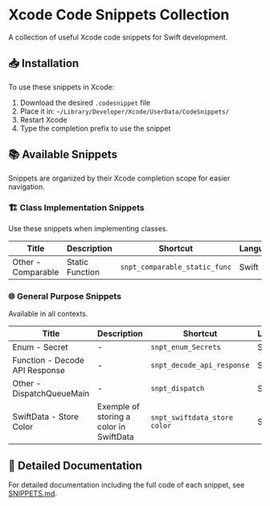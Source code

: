 # Xcode Code Snippets Collection

A collection of useful Xcode code snippets for Swift development.

## 📥 Installation

To use these snippets in Xcode:

1. Download the desired `.codesnippet` file
2. Place it in: `~/Library/Developer/Xcode/UserData/CodeSnippets/`
3. Restart Xcode
4. Type the completion prefix to use the snippet

## 📚 Available Snippets

Snippets are organized by their Xcode completion scope for easier navigation.

### 🏗️ Class Implementation Snippets
Use these snippets when implementing classes.

| Title | Description | Shortcut | Language | File |
|-------|-------------|----------|----------|------|
| Other - Comparable | Static Function | `snpt_comparable_static_func` | Swift | [Link](./B8CDA363-C615-4855-ADBD-6E9CC6D9346C.codesnippet) |

### 🌐 General Purpose Snippets
Available in all contexts.

| Title | Description | Shortcut | Language | File |
|-------|-------------|----------|----------|------|
| Enum - Secret | - | `snpt_enum_Secrets` | Swift | [Link](./D6CF1BC6-F8A8-4ABB-A2C1-12580FD6B8BB.codesnippet) |
| Function - Decode API Response | - | `snpt_decode_api_response` | Swift | [Link](./5CD2A3FB-7704-4990-BF23-520F96320D35.codesnippet) |
| Other - DispatchQueueMain | - | `snpt_dispatch` | Swift | [Link](./6705E353-8DDE-4CFF-862F-2217E007C3E2.codesnippet) |
| SwiftData - Store Color | Exemple of storing a color in SwiftData | `snpt_swiftdata_store color` | Swift | [Link](./D7134E08-B0DF-4E84-95FE-A39DBFC6943E.codesnippet) |

## 📖 Detailed Documentation

For detailed documentation including the full code of each snippet, see [SNIPPETS.md](./SNIPPETS.md).
